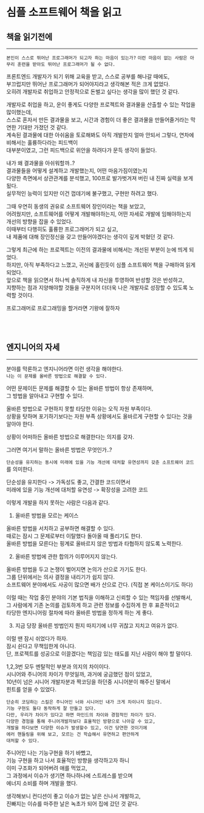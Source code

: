 # 심플 소프트웨어 책을 읽고

## 책을 읽기전에

---

`본인이 스스로 뛰어난 프로그래머가 되고자 하는 마음이 있는가?`
`이런 마음이 없는 사람은 아무리 훈련을 받아도 뛰어난 프로그래머가 될 수 없다.`

프론트엔드 개발자가 되기 위해 교육을 받고, 스스로 공부를 해나갈 때에도,<br>
부끄럽지만 뛰어난 프로그래머가 되어야지라고 생각해본 적은 크게 없었다.<br>
오히려 개발자로 취업하고 안정적으로 돈벌고 싶다는 생각을 많이 했던 것 같다.<br>

개발자로 취업을 하고, 운이 좋게도 다양한 프로젝트와 결과물을 산출할 수 있는 작업을 많이했는데,<br>
스스로 혼자서 만든 결과물을 보고, 시간과 경험이 더 좋은 결과물을 만들어줄거라는 막연한 기대만 가졌던 것 같다.<br>
계속된 결과물에 대한 아쉬움을 토로해봐도 아직 개발한지 얼마 안되서 그렇다, 연차에 비해서는 훌륭하다라는 피드백이<br>
대부분이였고, 그런 피드백으로 위안을 하려다가 문득 생각이 들었다.<br>

내가 왜 결과물을 아쉬워할까..?<br>
결과물들을 어떻게 설계하고 개발했는지, 어떤 마음가짐이였는지<br>
다양한 측면에서 상관관계를 분석했고, 100프로 발가벗겨져 버린 내 진짜 실력을 보게 됬다.<br>
실무적인 능력이 있지만 이건 껍데기에 불구했고, 구현만 하려고 했다.<br>

그때 우연히 동생의 권유로 소프트웨어 장인이라는 책을 보았고,<br>
어려웠지만, 소프트웨어를 어떻게 개발해야하는지, 어떤 자세로 개발에 임해야하는지<br>
개선의 방향을 잡을 수 있었다.<br>
이때부터 다행히도 훌륭한 프로그래머가 되고 싶고,<br>
내 제품에 대해 장인정신을 갖고 만들어야겠다는 생각이 깊게 박혔던 것 같다.<br>

그렇게 최근에 하는 프로젝트는 이전의 결과물에 비해서는 개선된 부분이 눈에 띄게 되었다.<br>
하지만, 아직 부족하다고 느꼈고, 귀신에 홀린듯이 심플 소프트웨어 책을 구매하여 읽게되었다.<br>
앞으로 책을 읽으면서 하나씩 솔직하게 내 자신을 투영하여 반성할 것은 반성하고,<br>
지향하는 점과 지양해야할 것들을 구분지어 더더욱 나은 개발자로 성장할 수 있도록 노력할 것이다.<br>

프로그래머로 프로그래밍을 할거라면 기왕에 잘하자<br>


<br>
<br>

## 엔지니어의 자세

---

분야를 막론하고 엔지니어라면 이런 생각을 해야한다.<br>
`나는 이 문제를 올바른 방법으로 해결할 수 있다.`<br>

어떤 문제이든 문제를 해결할 수 있는 올바른 방법이 항상 존재하며,<br>
그 방법을 알아내고 구현할 수 있다.<br>

올바른 방법으로 구현하지 못할 타당한 이유는 오직 자원 부족이다.<br>
상황을 탓하며 포기하기보다는 자원 부족 상황에서도 올바르게 구현할 수 있다는 것을 알아야 한다.<br>

상황이 어떠하든 올바른 방법으로 해결한다는 의지를 갖자.<br>

그러면 여기서 말하는 올바른 방법은 무엇인가..?<br>

`단순성을 유지하는 동시에 미래에 있을 기능 개선에 대처할 유연성까지 갖춘 소프트웨어 코드`를 의미한다.<br>

단순성을 유지한다 -> 가독성도 좋고, 간결한 코드이면서<br>
미래에 있을 기능 개선에 대처할 유연성 -> 확장성을 고려한 코드<br>

이렇게 개발을 하지 못하는 사람은 다음과 같다.<br>

1. 올바른 방법을 모르는 케이스

올바른 방법을 서치하고 공부하면 해결할 수 있다.<br>
때로는 잠시 그 문제로부터 이탈했다 돌아올 때 풀리기도 한다.<br>
올바른 방법을 모른다는 핑계로 올바르지 않은 방법과 타협하지 않도록 노력한다.<br>

2. 올바른 방법에 관한 합의가 이루어지지 않는다.

올바른 방법을 두고 논쟁이 벌어지면 논의가 산으로 가기도 한다.<br>
그룹 단위에서는 의사 결정을 내리기가 쉽지 않다.<br>
소프트웨어 분야에서도 사공이 많으면 배가 산으로 간다. (직접 본 케이스이기도 하다)<br>

이럴 때는 작업 중인 분야의 기본 법칙을 이해하고 신뢰할 수 있는 책임자를 선발해서,<br>
그 사람에게 기존 논의를 검토하게 하고 관련 정보를 수집하게 한 후 표준적이고<br>
타당한 엔지니어링 절차에 따라 올바른 방법을 정하게 하는 게 좋다.<br>

3. 지금 당장 올바른 방법인지 뭔지 따지기에 너무 귀찮고 지치고 여유가 없다.

이럴 땐 잠시 쉬었다가 하자.<br>
잠시 쉰다고 무책임한게 아니다.<br>
단, 프로젝트를 성공으로 이끌겠다는 책임감 있는 태도를 지닌 사람이 해야 할 말이다.<br>

1,2,3번 모두 멘탈적인 부분과 의지의 차이이다.<br>
시니어와 주니어의 차이가 무엇일까, 과거에 궁금했던 점이 있었고,<br>
10년이 넘은 시니어 개발자분과 짝코딩을 하던중 시니어분이 해주신 말에서<br>
힌트를 얻을 수 있었다.<br>

```
단순히 코딩하는 스킬은 주니어인 너와 시니어인 내가 크게 차이나지 않는다.
기능 구현도 둘다 동작하게 잘 만들고 있다.
다만, 우리가 차이가 있다고 하면 마인드의 차이와 경험적인 차이가 있다.
다양한 경험을 통해 주니어개발자보다 효율적인 방향으로 나아갈 수 있고,
개발을 하다보면 다양한 이슈가 발생할수 있고, 이건 당연한 것이기에
에러 핸들링을 위해 보고, 모르는 건 학습해서 유연하고 편안하게
대처할 수 있다.
```

주니어인 나는 기능구현을 하기 바빴고,<br>
기능 구현을 하고 나서 효율적인 방향을 생각하고자 하니<br>
이미 구조화가 되어버려 애를 먹었고,<br>
그 과정에서 이슈가 생기면 하나하나에 스트레스를 받으며<br>
에너지 소비를 하며 개발을 했다.<br>

생각해보니 컨디션이 좋고 이슈가 없는 날은 신나서 개발하고,<br>
진빠지는 이슈를 마주한 날은 녹초가 되어 집에 갔던 것 같다.<br>